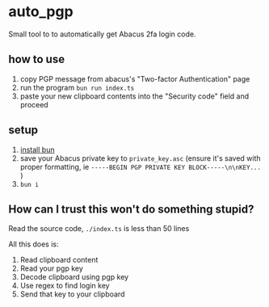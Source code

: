 # auto_pgp
Small tool to to automatically get Abacus 2fa login code.

## how to use
1. copy PGP message from abacus's "Two-factor Authentication" page
2. run the program `bun run index.ts`
3. paste your new clipboard contents into the "Security code" field and proceed

## setup
1. [install bun](https://bun.sh/)
2. save your Abacus private key  to `private_key.asc` (ensure it's saved with proper formatting, ie `-----BEGIN PGP PRIVATE KEY BLOCK-----\n\nKEY...` )
3. `bun i`

## How can I trust this won't do something stupid?
Read the source code, `./index.ts` is less than 50 lines

All this does is:
1. Read clipboard content
2. Read your pgp key
3. Decode clipboard using pgp key
4. Use regex to find login key
5. Send that key to your clipboard
